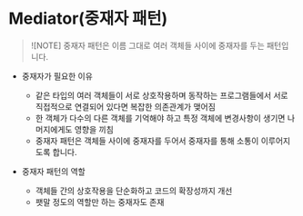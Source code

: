 # Mediator(중재자 패턴)
> ![NOTE]
> 중재자 패턴은 이름 그대로 여러 객체들 사이에 중재자를 두는 패턴입니다.

- 중재자가 필요한 이유
  - 같은 타입의 여러 객체들이 서로 상호작용하며 동작하는 프로그램들에서 서로 직접적으로 연결되어 있다면 복잡한 의존관계가 맺어짐
  - 한 객체가 다수의 다른 객체를 기억해야 하고 특정 객체에 변경사항이 생기면 나머지에게도 영향을 끼침
  - 중재자 패턴은 객체들 사이에 중재자를 두어서 중재자를 통해 소통이 이루어지도록 합니다.

- 중재자 패턴의 역할
  - 객체들 간의 상호작용을 단순화하고 코드의 확장성까지 개선
  - 팻말 정도의 역할만 하는 중재자도 존재